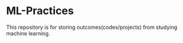 # ML-Practices
This repository is for storing outcomes(codes/projects) from studying machine learning. 

